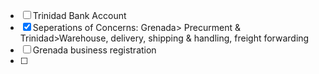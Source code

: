 - [ ] Trinidad Bank Account
- [x] Seperations of Concerns: Grenada> Precurment & Trinidad>Warehouse, delivery, shipping & handling, freight forwarding
- [ ] Grenada business registration
- [ ] 

